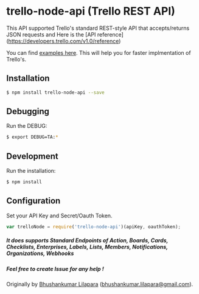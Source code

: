 # trello-node-api (Trello REST API)

This API supported Trello's standard REST-style API that accepts/returns JSON requests and Here is the [API reference] (https://developers.trello.com/v1.0/reference)

You can find [examples here](https://github.com/bhushankumarl/trello-node-api/tree/master/examples). This will help you for faster implmentation of Trello's.

## Installation
```bash
$ npm install trello-node-api --save
```

## Debugging

Run the DEBUG:

```bash
$ export DEBUG=TA:*
```

## Development

Run the installation:

```bash
$ npm install
```


## Configuration

Set your API Key and Secret/Oauth Token.

```js
var trelloNode = require('trello-node-api')(apiKey, oauthToken);
```

##### It does supports Standard Endpoints of Action, Boards, Cards, Checklists, Enterprises, Labels, Lists, Members, Notifications, Organizations, Webhooks

##### Feel free to create Issue for any help !

Originally by [Bhushankumar Lilapara](https://github.com/bhushankumarl) (bhushankumar.lilapara@gmail.com).
